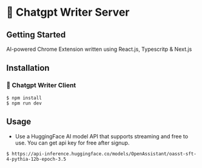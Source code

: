 # 📝 Chatgpt Writer Server

## Getting Started

AI-powered Chrome Extension written using React.js, Typescritp & Next.js

## Installation

### 📝 Chatgpt Writer Client

```terminal
$ npm install
$ npm run dev
```

## Usage

- Use a HuggingFace AI model API that supports streaming and free to use. You can get api key for free after signup.
```terminal
$ https://api-inference.huggingface.co/models/OpenAssistant/oasst-sft-4-pythia-12b-epoch-3.5
```
